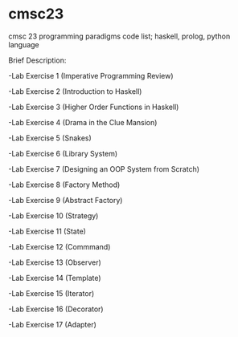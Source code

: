 # cmsc23
cmsc 23 programming paradigms code list; haskell, prolog, python language

Brief Description:

-Lab Exercise 1 (Imperative Programming Review)

-Lab Exercise 2 (Introduction to Haskell)

-Lab Exercise 3 (Higher Order Functions in Haskell)

-Lab Exercise 4 (Drama in the Clue Mansion)

-Lab Exercise 5 (Snakes)

-Lab Exercise 6 (Library System)

-Lab Exercise 7 (Designing an OOP System from Scratch)

-Lab Exercise 8 (Factory Method)

-Lab Exercise 9 (Abstract Factory)

-Lab Exercise 10 (Strategy)

-Lab Exercise 11 (State)

-Lab Exercise 12 (Commmand)

-Lab Exercise 13 (Observer)

-Lab Exercise 14 (Template)

-Lab Exercise 15 (Iterator)

-Lab Exercise 16 (Decorator)

-Lab Exercise 17 (Adapter)
